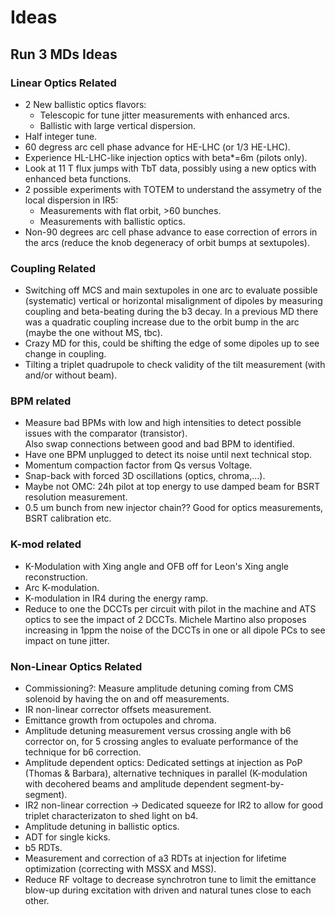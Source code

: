 # Ideas

## Run 3 MDs Ideas 

### Linear Optics Related

* 2 New ballistic optics flavors:
    * Telescopic for tune jitter measurements with enhanced arcs.
    * Ballistic with large vertical dispersion.
* Half integer tune.
* 60 degress arc cell phase advance for HE-LHC (or 1/3 HE-LHC).
* Experience HL-LHC-like  injection optics with beta*=6m (pilots only). 
* Look at 11 T flux jumps with TbT data, possibly using a new optics with enhanced beta functions.
* 2 possible experiments with TOTEM to understand the assymetry of the local dispersion in IR5:
    * Measurements with flat orbit, >60 bunches.
    * Measurements with ballistic optics.
* Non-90 degrees arc cell phase advance to ease correction of errors in the arcs (reduce the knob degeneracy of orbit bumps at sextupoles).

### Coupling Related

* Switching off MCS and main sextupoles in one arc to evaluate possible (systematic) vertical or horizontal misalignment of dipoles by measuring coupling and beta-beating during the b3 decay.
In a previous MD there was a quadratic coupling increase due to the orbit bump in the arc (maybe the one without MS, tbc).
* Crazy MD for this, could be shifting the edge of some dipoles up to see change in coupling.
* Tilting a triplet quadrupole to check validity of the tilt measurement (with and/or without beam).

### BPM related

* Measure bad BPMs with low and high intensities to detect possible issues with the comparator (transistor).  
Also swap connections between good and bad BPM to identified.
* Have one BPM unplugged to detect its noise until next technical stop.
* Momentum compaction factor from Qs versus Voltage.
* Snap-back with forced 3D oscillations (optics, chroma,...).
* Maybe not OMC: 24h pilot at top energy to use damped beam for BSRT resolution measurement.
* 0.5 um bunch from new injector chain?? Good for optics measurements, BSRT calibration etc.

### K-mod related

* K-Modulation with Xing angle and OFB off for Leon's Xing angle reconstruction.
* Arc K-modulation.
* K-modulation in IR4 during the energy ramp.
* Reduce to one the DCCTs per circuit with pilot in the machine and ATS optics to see the impact of 2 DCCTs. 
 Michele Martino also proposes increasing in 1ppm the noise of the DCCTs in one or all dipole PCs to see impact on tune jitter.

### Non-Linear Optics Related

* Commissioning?: Measure amplitude detuning coming from CMS solenoid by having the on and off measurements.
* IR non-linear corrector offsets measurement.
* Emittance growth from octupoles and chroma.
* Amplitude detuning measurement versus crossing angle with b6 corrector on, for 5 crossing angles to evaluate performance of the technique for b6 correction. 
* Amplitude dependent optics: Dedicated settings at injection as PoP (Thomas & Barbara), alternative techniques in parallel (K-modulation with decohered beams and amplitude dependent segment-by-segment).
* IR2 non-linear correction -> Dedicated squeeze for IR2 to allow for good triplet characterizaton to shed light on b4.
* Amplitude detuning in ballistic optics.
* ADT for single kicks.
* b5 RDTs.
* Measurement and correction of a3 RDTs at injection for lifetime optimization (correcting with MSSX and MSS).
* Reduce RF voltage to decrease synchrotron tune to limit the emittance blow-up during excitation with driven and natural tunes close to each other.